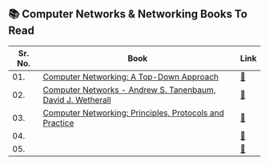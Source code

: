 ## 📚 Computer Networks & Networking Books To Read

| Sr. No. | Book |Link |
|-----| --------| -----|
| 01. | [Computer Networking: A Top-Down Approach]() | [📖]()
| 02. | [Computer Networks - Andrew S. Tanenbaum, David J. Wetherall]() | [📖]()
| 03. | [Computer Networking: Principles, Protocols and Practice]() | [📖]()
| 04. |  | [📖]()
| 05. |  | [📖]()


